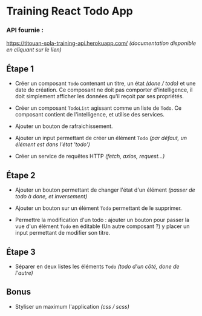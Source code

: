 # Training React Todo App

### API fournie :
https://titouan-sola-training-api.herokuapp.com/ *(documentation disponible en cliquant sur le lien)*

## Étape 1
* Créer un composant `Todo` contenant un titre, un état *(done / todo)* et une date de création.  Ce composant ne doit pas comporter d'intelligence, il doit simplement afficher les données qu'il reçoit par ses propriétés.

* Créer un composant `TodoList` agissant comme un liste de `Todo`. Ce composant  contient de l'intelligence, et utilise des services.

* Ajouter un bouton de rafraichissement.

* Ajouter un input permettant de créer un élément `Todo` *(par défaut, un élément est dans l'état 'todo')*

* Créer un service de requêtes HTTP *(fetch, axios, request...)*

## Étape 2
* Ajouter un bouton permettant de changer l'état d'un élément *(passer de todo à done, et inversement)*

* Ajouter un bouton sur un élément `Todo` permettant de le supprimer.

* Permettre la modification d'un todo : ajouter un bouton pour passer la vue d'un élément `Todo` en éditable (Un autre composant ?) y placer un input permettant de modifier son titre.

## Étape 3
* Séparer en deux listes les éléments `Todo` *(todo d'un côté, done de l'autre)*

## Bonus
* Styliser un maximum l'application *(css / scss)*
